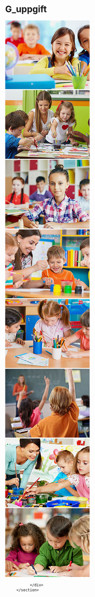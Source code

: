 # G_uppgift
<section>
            <div class="d-flex flex-column flex-wrap justify-content-center">
                <img src="images/gallery/gallery-img1.jpg" class="rounded">
                <img src="images/gallery/gallery-img2.jpg" class="rounded">
                <img src="images/gallery/gallery-img3.jpg" class="rounded">
                <img src="images/gallery/gallery-img4.jpg" class="rounded">
                <img src="images/gallery/gallery-img5.jpg" class="rounded">
                <img src="images/gallery/gallery-img6.jpg" class="rounded">
                <img src="images/gallery/gallery-img7.jpg" class="rounded">
                <img src="images/gallery/gallery-img8.jpg" class="rounded">
                
               </div>
         </section>
